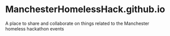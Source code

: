 # ManchesterHomelessHack.github.io
A place to share and collaborate on things related to the Manchester homeless hackathon events
